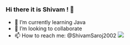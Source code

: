 ### Hi there it is Shivam ! 👋

- 🌱 I’m currently learning Java
- 👯 I’m looking to collaborate 
- 📫 How to reach me: @ShivamSaroj2002
<img src ="https://github-readme-stats.vercel.app/api?username=shivamsaroj2002&&show_icons=true&title_color=ffffff&icon_color=bb2acf&text_color=daf7dc&bg_color=151515"></img>

